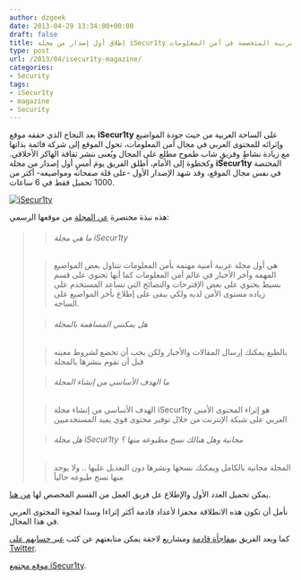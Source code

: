 ```yaml
---
author: dzgeek
date: 2013-04-29 13:34:00+00:00
draft: false
title: إطلاق أول إصدار من مجلة iSecur1ty العربية المتخصصة في أمن المعلومات
type: post
url: /2013/04/isecur1ty-magazine/
categories:
- Security
tags:
- iSecur1ty
- magazine
- Security
---
```


بعد النجاح الذي حققه موقع **iSecur1ty** على الساحة العربية من حيث جودة المواضيع وإثرائه للمحتوى العربي في مجال أمن المعلومات، تحول الموقع إلى شركة قائمة بذاتها مع زيادة نشاطٍ وفريقٍ شاب طموح مطلع على المجال ويُعنى بنشر ثقافة الهاكر الأخلاقي. وكخطوة إلى الأمام، أطلق الفريق يومَ أمسٍ أول إصدار من مجلة **iSecur1ty** المختصة في نفس مجال الموقع، وقد شهد الإصدار الأول -على قلة صفحاته ومواضيعه- أكثر من 1000 تحميل فقط في 6 ساعات.

[![iSecur1ty](http://www.it-scoop.com/wp-content/uploads/2013/04/iSecur1ty-300x144.png)
](http://www.it-scoop.com/wp-content/uploads/2013/04/iSecur1ty.png)

هذه نبذة مختصرة [عن المجلة](http://www.isecur1ty.org/magazine/about.html) من موقعها الرسمي:


<blockquote>

> 
> ###### ما هي مجلة iSecur1ty
> 
> 

> 
> هي أول مجلة عربية أمنية مهتمه بأمن المعلومات تتناول بعض المواضيع المهمه وأخر الأخبار في عالم أمن المعلومات كما أنها تحتوي على قسم بسيط يحتوي على بعض الإقترحات والنصائح التي تساعد المستخدم على زياده مستوى الأمن لديه ولكي يبقى على إطلاع بأخر المواضيع على الساحه.
> 
> 


> 
> ###### هل يمكنني المساهمة بالمجلة
> 
> 

> 
> بالطبع يمكنك إرسال المقالات والأخبار ولكن يجب أن تخضع لشروط معينه قبل أن نقوم بنشرها بالمجلة
> 
> 


> 
> ###### ما الهدف الأساسي من إنشاء المجلة
> 
> 

> 
> الهدف الأساسي من إنشاء مجلة iSecur1ty هو إثراء المحتوى الأمني العربي على شبكة الإنترنت من خلال توفير محتوى قوي يفيد المستخدميين
> 
> 


> 
> ###### هل مجلة iSecur1ty مجانية وهل هنالك نسخ مطبوعه منها ؟
> 
> 

> 
> المجلة مجانية بالكامل ويمكنك نسخها ونشرها دون التعديل عليها .. ولا يوجد منها نسخ طبوعه حالياً
> 
> 
</blockquote>




يمكن تحميل العدد الأول والإطلاع عل فريق العمل من القسم المخصص لها [من هنا](http://www.isecur1ty.org/magazine/index.html).




نأمل أن تكون هذه الانطلاقة محفزا لأعداد قادمة أكثر إثراءا وسدا لفجوة المحتوى العربي في هذا المجال.




كما ويعد الفريق [بمفاجأة قادمة](https://twitter.com/iSecur1ty/status/328829619371405313) ومشاريع لاحقة يمكن متابعتهم عن كثب [عبر حسابهم على Twitter](https://twitter.com/iSecur1ty).




[موقع مجتمع iSecur1ty](http://www.isecur1ty.org/).
